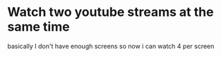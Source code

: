 # Watch two youtube streams at the same time
basically I don't have enough screens 
so now i can watch 4 per screen
